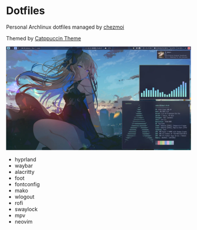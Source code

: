 Dotfiles
===

Personal Archlinux dotfiles managed by [chezmoi](https://github.com/twpayne/chezmoi)

Themed by [Catppuccin Theme](https://github.com/catppuccin/catppuccin)

![Screenshot-1](screenshots/screenshot-1.webp)

- hyprland
- waybar
- alacritty
- foot
- fontconfig
- mako
- wlogout
- rofi
- swaylock
- mpv
- neovim
